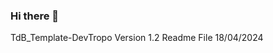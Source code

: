 ### Hi there 👋
TdB_Template-DevTropo
Version 1.2
Readme File
18/04/2024
<!--
**altenOuestSWAcademy/altenOuestSWAcademy** 

TdB_Template-DevTropo readme file


This template of dashboard is designed to follow the activity of a project and analyze the data that comes from the consultant file.

I. MINIMUM REQUIREMENTS
Have deployed the consultant file into a consultant SharePoint folder.
Have initialized the dashboard within the parameters tab, providing information related to your project such as:- TJM
- Adresse SharePoint des fichiers livrables 2023
- Donneur ordre
- Nombre d'onglet
- Trigramme	
- Nom onglet
- Password pour protégé le fichier consultant à l'export	
- RFA	

If you have allready a dashbord deployed you just have to copie the VBA tab into you dahsbord and reafect the macro from the button to the new VBA tab of your dashboad.




-->
